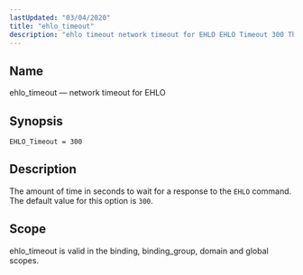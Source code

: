 ```yaml
---
lastUpdated: "03/04/2020"
title: "ehlo_timeout"
description: "ehlo timeout network timeout for EHLO EHLO Timeout 300 The amount of time in seconds to wait for a response to the EHLO command The default value for this option is 300 ehlo timeout is valid in the binding binding group domain and global scopes..."
---
```


<a name="conf.ref.ehlo_timeout"></a> 
## Name

ehlo_timeout — network timeout for EHLO

## Synopsis

`EHLO_Timeout = 300`

<a name="idp9491056"></a> 
## Description

The amount of time in seconds to wait for a response to the `EHLO` command. The default value for this option is `300`.

<a name="idp9493616"></a> 
## Scope

ehlo_timeout is valid in the binding, binding_group, domain and global scopes.